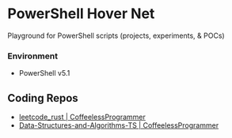 # PowerShell Hover Net

Playground for PowerShell scripts (projects, experiments, & POCs)

### Environment
- PowerShell v5.1

## Coding Repos
- [leetcode_rust | CoffeelessProgrammer](https://github.com/CoffeelessProgrammer/leetcode_rust)
- [Data-Structures-and-Algorithms-TS | CoffeelessProgrammer](https://github.com/CoffeelessProgrammer/Data-Structures-and-Algorithms-TS)